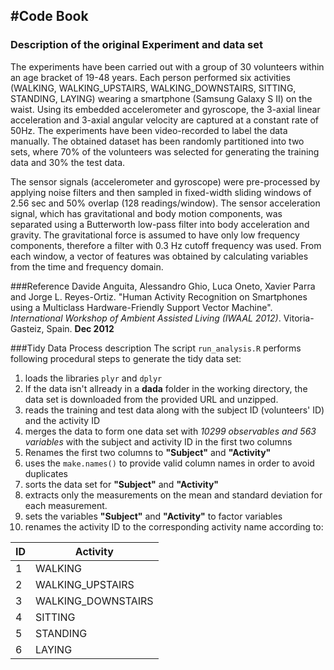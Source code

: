 #Code Book
---
### Description of the original Experiment and data set
The experiments have been carried out with a group of 30 volunteers within an age bracket of 19-48 years. Each person performed six activities (WALKING, WALKING_UPSTAIRS, WALKING_DOWNSTAIRS, SITTING, STANDING, LAYING) wearing a smartphone (Samsung Galaxy S II) on the waist. Using its embedded accelerometer and gyroscope, the 3-axial linear acceleration and 3-axial angular velocity are captured at a constant rate of 50Hz. The experiments have been video-recorded to label the data manually. The obtained dataset has been randomly partitioned into two sets, where 70% of the volunteers was selected for generating the training data and 30% the test data. 

The sensor signals (accelerometer and gyroscope) were pre-processed by applying noise filters and then sampled in fixed-width sliding windows of 2.56 sec and 50% overlap (128 readings/window). The sensor acceleration signal, which has gravitational and body motion components, was separated using a Butterworth low-pass filter into body acceleration and gravity. The gravitational force is assumed to have only low frequency components, therefore a filter with 0.3 Hz cutoff frequency was used. From each window, a vector of features was obtained by calculating variables from the time and frequency domain.

###Reference
Davide Anguita, Alessandro Ghio, Luca Oneto, Xavier Parra and Jorge L. Reyes-Ortiz. "Human Activity Recognition on Smartphones using a Multiclass Hardware-Friendly Support Vector Machine". _International Workshop of Ambient Assisted Living (IWAAL 2012)_. Vitoria-Gasteiz, Spain. __Dec 2012__

###Tidy Data Process description
The script `run_analysis.R` performs following procedural steps to generate the tidy data set:

1. loads the libraries `plyr` and `dplyr`
2. If the data isn't allready in a __dada__ folder in the working directory, the data set is downloaded from the provided URL and unzipped.
3. reads the training and test data along with the subject ID (volunteers' ID) and the activity ID
4. merges the data to form one data set with _10299 observables and 563 variables_ with the subject and activity ID in the first two columns
5. Renames the first two columns to __"Subject"__ and __"Activity"__
6. uses the `make.names()` to provide valid column names in order to avoid duplicates
7. sorts the data set for __"Subject"__ and __"Activity"__
8. extracts only the measurements on the mean and standard deviation for each measurement.
9. sets the variables __"Subject"__ and __"Activity"__ to factor variables
10. renames the activity ID to the corresponding activity name according to:

|ID | Activity |
----|-----------
| 1 | WALKING |
| 2 | WALKING_UPSTAIRS |
| 3 | WALKING_DOWNSTAIRS |
| 4 | SITTING |
| 5 | STANDING |
| 6 | LAYING |
